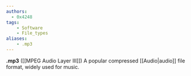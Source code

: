 ```yaml
---
authors:
  - 0x4248
tags:
    - Software
    - File_types
aliases:
    - .mp3
---
```

**.mp3** ([[MPEG Audio Layer III]]) A popular compressed [[Audio|audio]] file format, widely used for music.
